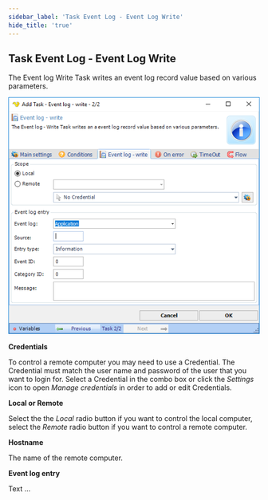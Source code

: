 ```yaml
---
sidebar_label: 'Task Event Log - Event Log Write'
hide_title: 'true'
---
```


## Task Event Log - Event Log Write

The Event log Write Task writes an event log record value based on various parameters.

![](../../../static/img/taskeventlogwrite.png)

**Credentials**

To control a remote computer you may need to use a Credential. The Credential must match the user name and password of the user that you want to login for. Select a Credential in the combo box or click the *Settings* icon to open *Manage credentials* in order to add or edit Credentials.
 
**Local or Remote**

Select the the *Local* radio button if you want to control the local computer, select the *Remote* radio button if you want to control a remote computer.
 
**Hostname**

The name of the remote computer.
 
**Event log entry**

Text ...

